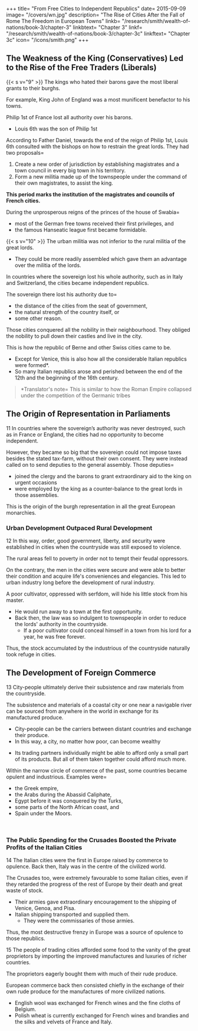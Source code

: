 +++
title=  "From Free Cities to Independent Republics"
date=  2015-09-09
image=  "/covers/wn.jpg"
description=  "The Rise of Cities After the Fall of Rome The Freedom in European Towns"
linkb=  "/research/smith/wealth-of-nations/book-3/chapter-3"
linkbtext=  "Chapter 3"
linkf=  "/research/smith/wealth-of-nations/book-3/chapter-3c"
linkftext=  "Chapter 3c"
icon=  "/icons/smith.png"
+++


## The Weakness of the King (Conservatives) Led to the Rise of the Free Traders (Liberals)


{{< s v="9" >}} The kings who hated their barons gave the most liberal grants to their burghs.

For example, King John of England was a most munificent benefactor to his towns.

Philip 1st of France lost all authority over his barons.
- Louis 6th was the son of Philip 1st

According to Father Daniel, towards the end of the reign of Philip 1st, Louis 6th consulted with the bishops on how to restrain the great lords. They had two proposals= 

1. Create a new order of jurisdiction by establishing magistrates and a town council in every big town in his territory.
2. Form a new militia made up of the townspeople under the command of their own magistrates, to assist the king.

**This period marks the institution of the magistrates and councils of French cities.**

During the unprosperous reigns of the princes of the house of Swabia= 
- most of the German free towns received their first privileges, and
- the famous Hanseatic league first became formidable.


{{< s v="10" >}} The urban militia was not inferior to the rural militia of the great lords.
- They could be more readily assembled which gave them an advantage over the militia of the lords.

In countries where the sovereign lost his whole authority, such as in Italy and Switzerland, the cities became independent republics.

The sovereign there lost his authority due to= 
- the distance of the cities from the seat of government,
- the natural strength of the country itself, or
- some other reason.
    
Those cities conquered all the nobility in their neighbourhood. They obliged the nobility to pull down their castles and live in the city.

This is how the republic of Berne and other Swiss cities came to be.
- Except for Venice, this is also how all the considerable Italian republics were formed*.
- So many Italian republics arose and perished between the end of the 12th and the beginning of the 16th century.

> *Translator's note=  This is similar to how the Roman Empire collapsed under the competition of the Germanic tribes



## The Origin of Representation in Parliaments

11 In countries where the sovereign’s authority was never destroyed, such as in France or England, the cities had no opportunity to become independent.

However, they became so big that the sovereign could not impose taxes besides the stated tax-farm, without their own consent. They were instead called on to send deputies to the general assembly<!--  of the states of the kingdom -->. Those deputies= 
- joined the clergy and the barons to grant extraordinary aid to the king on urgent occasions
- were employed by the king as a counter-balance to the great lords in those assemblies.

This is the origin of the burgh representation in all the great European monarchies.


### Urban Development Outpaced Rural Development

12 In this way, order, good government, liberty, and security were established in cities when the countryside was still exposed to violence.

The rural areas fell to poverty in order not to tempt their feudal oppressors. 

<!-- men in the countryside were defenceless.
    They naturally contented themselves with their necessary subsistence because acquiring more might tempt their oppressors' injustice. -->

On the contrary, the men in the cities were secure and were able to better their condition and acquire life's conveniences and elegancies. This led to urban industry long before the development of rural industry. 

A poor cultivator, oppressed with serfdom, will hide his little stock from his master.
- He would run away to a town at the first opportunity.
- Back then, the law was so indulgent to townspeople in order to reduce the lords' authority in the countryside.
  - If a poor cultivator could conceal himself in a town from his lord for a year, he was free forever.

Thus, the stock accumulated by the industrious of the countryside naturally took refuge in cities.



## The Development of Foreign Commerce

13 City-people ultimately derive their subsistence and raw materials from the countryside.

The subsistence and materials of a coastal city or one near a navigable river can be sourced from anywhere in the world in exchange for its manufactured produce.
- City-people can be the carriers between distant countries and exchange their produce.
- In this way, a city, no matter how poor, can become wealthy

<!--   and splendour, including= 
    its surrounding areas, and
    all the countries where it trades to. -->
  - Its trading partners individually might be able to afford only a small part of its products. But all of them taken together could afford much more.

Within the narrow circle of commerce of the past, some countries became opulent and industrious. Examples were= 
- the Greek empire,
- the Arabs during the Abassid Caliphate,
- Egypt before it was conquered by the Turks,
- some parts of the North African coast, and
- Spain under the Moors.

<br>

### The Public Spending for the Crusades Boosted the Private Profits of the Italian Cities

14 The Italian cities were the first in Europe raised by commerce to opulence. Back then, Italy was in the centre of the civilized world.

The Crusades too, were extremely favourable to some Italian cities, even if they retarded the progress of the rest of Europe by their death and great waste of stock.
- Their armies gave extraordinary encouragement to the shipping of Venice, Genoa, and Pisa.
- Italian shipping transported and supplied them.
  - They were the commissaries of those armies.

Thus, the most destructive frenzy in Europe was a source of opulence to those republics.


15 The people of trading cities afforded some food to the vanity of the great proprietors by importing the improved manufactures and luxuries of richer countries.

The proprietors eagerly bought them with much of their rude produce.

European commerce back then consisted chiefly in the exchange of their own rude produce for the manufactures of more civilized nations.
- English wool was exchanged for French wines and the fine cloths of Belgium.
- Polish wheat is currently exchanged for French wines and brandies and the silks and velvets of France and Italy. 

